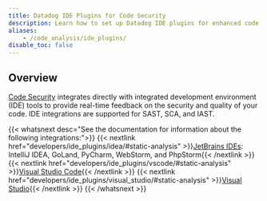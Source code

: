```yaml
---
title: Datadog IDE Plugins for Code Security
description: Learn how to set up Datadog IDE plugins for enhanced code security and quality assurance in your development environment.
aliases:
    - /code_analysis/ide_plugins/
disable_toc: false
---
```


## Overview

[Code Security][1] integrates directly with integrated development environment (IDE) tools to provide real-time feedback on the security and quality of your code. IDE integrations are supported for SAST, SCA, and IAST.

{{< whatsnext desc="See the documentation for information about the following integrations:">}}
    {{< nextlink href="developers/ide_plugins/idea/#static-analysis" >}}<u>JetBrains IDEs</u>: IntelliJ IDEA, GoLand, PyCharm, WebStorm, and PhpStorm{{< /nextlink >}}
    {{< nextlink href="developers/ide_plugins/vscode/#static-analysis" >}}<u>Visual Studio Code</u>{{< /nextlink >}}
    {{< nextlink href="developers/ide_plugins/visual_studio/#static-analysis" >}}<u>Visual Studio</u>{{< /nextlink >}}
{{< /whatsnext >}}


[1]: /security/code_security/